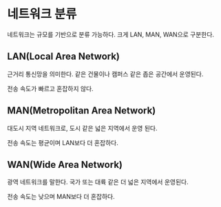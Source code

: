 # 네트워크 분류
네트워크는 규모를 기반으로 분류 가능하다. 크게 LAN, MAN, WAN으로 구분한다.

## LAN(Local Area Network)
근거리 통신망을 의미한다. 같은 건물이나 캠퍼스 같은 좁은 공간에서 운영된다.

전송 속도가 빠르고 혼잡하지 않다.

## MAN(Metropolitan Area Network)
대도시 지역 네트워크로, 도시 같은 넓은 지역에서 운영 된다.

전송 속도는 평균이며 LAN보다 더 혼잡하다.

## WAN(Wide Area Network)
광역 네트워크를 말한다. 국가 또는 대륙 같은 더 넓은 지역에서 운영된다.

전송 속도는 낮으며 MAN보다 더 혼잡하다.
